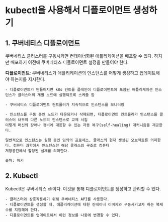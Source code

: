 # kubectl을 사용해서 디플로이먼트 생성하기

## 1. 쿠버네티스 디플로이먼트

쿠버네티스 클러스터를 구동시키면 컨테이너화된 애플리케이션을 배포할 수 있다.
하지만 배포하기 이전에 쿠버네티스 디플로이먼트 설정을 만들어야 한다.

**디플로이먼트**: 쿠버네티스가 애플리케이션의 인스턴스를 어떻게 생성하고 업데이트해야 하는지를 지시한다.

    - 디플로이먼트가 만들어지면 k8s 컨트롤 플레인이 디플로이먼트에 포함된 애플리케이션 인스턴스가 클러스터의 개별 노드에 실행되도록 스케줄 함

    - 쿠버네티스 디플로이먼트 컨트롤러가 지속적으로 인스턴스를 모니터링

    - 인스턴스를 구동 중인 노드가 다운되거나 삭제되면, 디플로이먼트 컨트롤러가 인스턴스를 클러스터 내부의 다른 노드의 인스턴스로 교체 시킴
    이렇게 머신의 장애나 정비에 대응할 수 있는 자동 복구(self-healing) 매커니즘을 제공한다.

```
일반적으로 인스턴스는 실행 중인 임의의 프로세스, 클래스의 현재 생성된 오브젝트를 의미한다. 컴퓨터 과학에서 인스턴스란 해당 클래스의 구조로 컴퓨터
저장공간에서 할당된 실체를 의미한다.

출처: 위키
```

## 2. Kubectl

Kubectl은 쿠버네티스 cli이다. 이것을 통해 디플로이먼트를 생성하고 관리할 수 있다.

    - 클러스터와 상호작용하기 위해 쿠버네티스 API를 사용한다.
    - 디플로이먼트를 생성할 때, 애플리케이션에 대한 컨테이너 이미지와 구동시키고자 하는 복제 수를 지정해야 한다.
    - 디플로이먼트를 업데이트해서 이런 정보를 나중에 변경할 수 있다.
